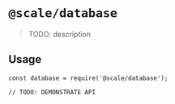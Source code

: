 # `@scale/database`

> TODO: description

## Usage

```
const database = require('@scale/database');

// TODO: DEMONSTRATE API
```
